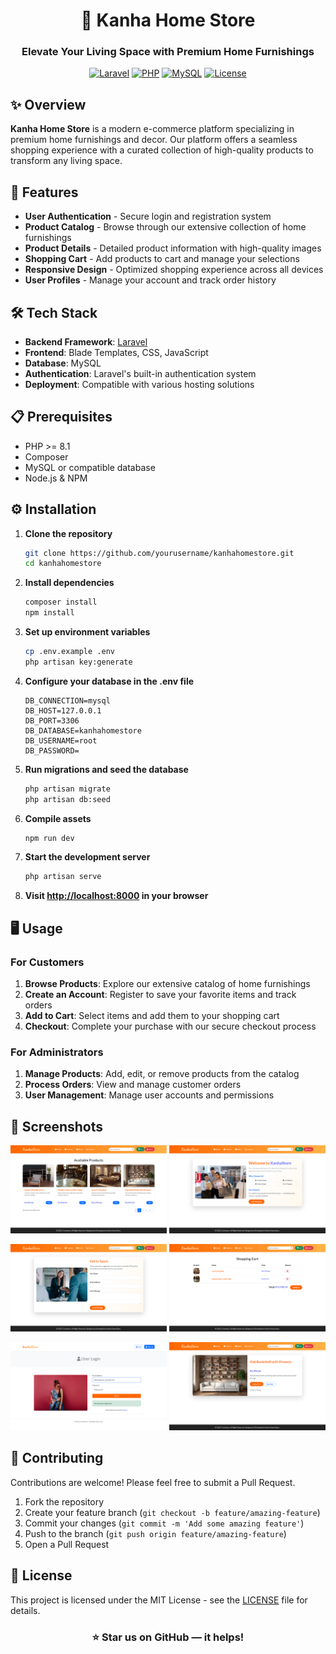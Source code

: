 <div align="center">
  
# 🏡 Kanha Home Store

### Elevate Your Living Space with Premium Home Furnishings

[![Laravel](https://img.shields.io/badge/Laravel-10.x-FF2D20?style=for-the-badge&logo=laravel&logoColor=white)](https://laravel.com)
[![PHP](https://img.shields.io/badge/PHP-8.1+-777BB4?style=for-the-badge&logo=php&logoColor=white)](https://php.net)
[![MySQL](https://img.shields.io/badge/MySQL-8.0-4479A1?style=for-the-badge&logo=mysql&logoColor=white)](https://mysql.com)
[![License](https://img.shields.io/badge/License-MIT-yellow.svg?style=for-the-badge)](https://opensource.org/licenses/MIT)

</div>

## ✨ Overview

**Kanha Home Store** is a modern e-commerce platform specializing in premium home furnishings and decor. Our platform offers a seamless shopping experience with a curated collection of high-quality products to transform any living space.

## 🚀 Features

-   **User Authentication** - Secure login and registration system
-   **Product Catalog** - Browse through our extensive collection of home furnishings
-   **Product Details** - Detailed product information with high-quality images
-   **Shopping Cart** - Add products to cart and manage your selections
-   **Responsive Design** - Optimized shopping experience across all devices
-   **User Profiles** - Manage your account and track order history

## 🛠️ Tech Stack

-   **Backend Framework**: [Laravel](https://laravel.com)
-   **Frontend**: Blade Templates, CSS, JavaScript
-   **Database**: MySQL
-   **Authentication**: Laravel's built-in authentication system
-   **Deployment**: Compatible with various hosting solutions

## 📋 Prerequisites

-   PHP >= 8.1
-   Composer
-   MySQL or compatible database
-   Node.js & NPM

## ⚙️ Installation

1. **Clone the repository**

    ```bash
    git clone https://github.com/yourusername/kanhahomestore.git
    cd kanhahomestore
    ```

2. **Install dependencies**

    ```bash
    composer install
    npm install
    ```

3. **Set up environment variables**

    ```bash
    cp .env.example .env
    php artisan key:generate
    ```

4. **Configure your database in the .env file**

    ```
    DB_CONNECTION=mysql
    DB_HOST=127.0.0.1
    DB_PORT=3306
    DB_DATABASE=kanhahomestore
    DB_USERNAME=root
    DB_PASSWORD=
    ```

5. **Run migrations and seed the database**

    ```bash
    php artisan migrate
    php artisan db:seed
    ```

6. **Compile assets**

    ```bash
    npm run dev
    ```

7. **Start the development server**

    ```bash
    php artisan serve
    ```

8. **Visit [http://localhost:8000](http://localhost:8000) in your browser**

## 🖥️ Usage

### For Customers

1. **Browse Products**: Explore our extensive catalog of home furnishings
2. **Create an Account**: Register to save your favorite items and track orders
3. **Add to Cart**: Select items and add them to your shopping cart
4. **Checkout**: Complete your purchase with our secure checkout process

### For Administrators

1. **Manage Products**: Add, edit, or remove products from the catalog
2. **Process Orders**: View and manage customer orders
3. **User Management**: Manage user accounts and permissions

## 📸 Screenshots

<div align="center">
  <p>
    <img src="./resources/images/kanhahomestore%20(1).png" alt="Home Page" width="250">
    <img src="./resources/images/kanhahomestore%20(2).png" alt="Product Catalog" width="250">
  </p>
  <p>
    <img src="./resources/images/kanhahomestore3.png" alt="Product Details" width="250">
    <img src="./resources/images/kanhahomestore4.png" alt="Shopping Cart" width="250">
  </p>
  <p>
    <img src="./resources/images/kanhahomestore5.png" alt="Product Details" width="250">
    <img src="./resources/images/kanhahomestore7.png" alt="Shopping Cart" width="250">
  </p>
</div>

## 🤝 Contributing

Contributions are welcome! Please feel free to submit a Pull Request.

1. Fork the repository
2. Create your feature branch (`git checkout -b feature/amazing-feature`)
3. Commit your changes (`git commit -m 'Add some amazing feature'`)
4. Push to the branch (`git push origin feature/amazing-feature`)
5. Open a Pull Request

## 📝 License

This project is licensed under the MIT License - see the [LICENSE](LICENSE) file for details.

<div align="center">
  
### ⭐ Star us on GitHub — it helps!

</div>
